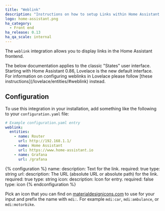 ```yaml
---
title: "Weblink"
description: "Instructions on how to setup Links within Home Assistant."
logo: home-assistant.png
ha_category:
  - Front end
ha_release: 0.13
ha_qa_scale: internal
---
```


The `weblink` integration allows you to display links in the Home Assistant frontend.

<div class='note'>
The below documentation applies to the classic "States" user interface. Starting with Home Assistant 0.86, Lovelace is the new default interface. For information on configuring weblinks in Lovelace please follow [these instructions](/lovelace/entities/#weblink) instead.
</div>

## Configuration

To use this integration in your installation, add something like the following to your `configuration.yaml` file:

```yaml
# Example configuration.yaml entry
weblink:
  entities:
    - name: Router
      url: http://192.168.1.1/
    - name: Home Assistant
      url: https://www.home-assistant.io
    - name: Grafana
      url: /grafana
```

{% configuration %}
name:
  description: Text for the link.
  required: true
  type: string
url:
  description: The URL (absolute URL or absolute path) for the link.
  required: true
  type: string
icon:
  description: Icon for entry.
  required: false
  type: icon
{% endconfiguration %}

Pick an icon that you can find on [materialdesignicons.com](https://materialdesignicons.com/) to use for your input and prefix the name with `mdi:`. For example `mdi:car`, `mdi:ambulance`, or  `mdi:motorbike`.
